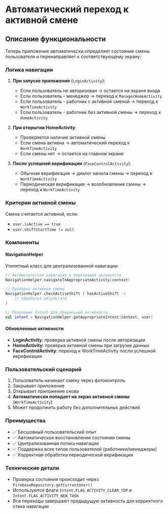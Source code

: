 # Автоматический переход к активной смене

## Описание функциональности

Теперь приложение автоматически определяет состояние смены пользователя и перенаправляет к соответствующему экрану:

### Логика навигации

1. **При запуске приложения** (`LoginActivity`):
   - Если пользователь не авторизован → остается на экране входа
   - Если пользователь - менеджер → переход к `ManagerHomeActivity`
   - Если пользователь - работник с активной сменой → переход к `WorkTimeActivity`
   - Если пользователь - работник без активной смены → переход к `HomeActivity`

2. **При открытии HomeActivity**:
   - Проверяется наличие активной смены
   - Если смена активна → автоматический переход к `WorkTimeActivity`
   - Если смены нет → остается на главном экране

3. **После успешной верификации** (`FaceControlActivity`):
   - Обычная верификация → диалог начала смены → переход к `WorkTimeActivity`
   - Периодическая верификация → возобновление смены → переход к `WorkTimeActivity`

### Критерии активной смены

Смена считается активной, если:
- `user.isActive == true`
- `user.shiftStartTime != null`

### Компоненты

#### NavigationHelper
Утилитный класс для централизованной навигации:

```kotlin
// Автоматическая навигация к подходящей активности
NavigationHelper.navigateToAppropriateActivity(context)

// Проверка активной смены
NavigationHelper.checkActiveShift { hasActiveShift ->
    // обработка результата
}

// Получение Intent для правильной активности
val intent = NavigationHelper.getAppropriateIntent(context, user)
```

#### Обновленные активности
- **LoginActivity**: проверка активной смены после авторизации
- **HomeActivity**: проверка активной смены при загрузке данных
- **FaceControlActivity**: переход к WorkTimeActivity после успешной верификации

### Пользовательский сценарий

1. Пользователь начинает смену через фотоконтроль
2. Закрывает приложение
3. Открывает приложение снова
4. **Автоматически попадает на экран активной смены** (`WorkTimeActivity`)
5. Может продолжить работу без дополнительных действий

### Преимущества

- ✅ Бесшовный пользовательский опыт
- ✅ Автоматическое восстановление состояния смены
- ✅ Централизованная логика навигации
- ✅ Поддержка всех типов пользователей (работники/менеджеры)
- ✅ Корректная обработка периодической верификации

### Технические детали

- Проверка состояния происходит через `FirebaseRepository.getCurrentUser()`
- Используются флаги `Intent.FLAG_ACTIVITY_CLEAR_TOP` и `Intent.FLAG_ACTIVITY_NEW_TASK`
- Все переходы завершают предыдущую активность для корректного стека навигации 